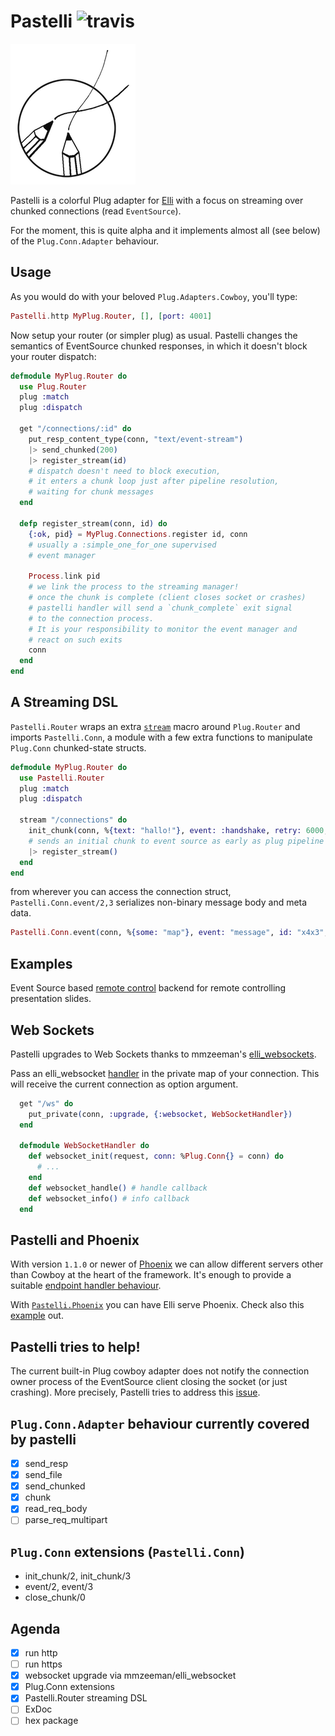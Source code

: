 # Pastelli ![travis](https://travis-ci.org/zampino/pastelli.svg)

![alt](logo.png)

Pastelli is a colorful Plug adapter for [Elli](//github.com/knutin/elli)
with a focus on streaming over chunked
connections (read `EventSource`).

For the moment, this is quite alpha and
it implements almost all (see below) of the `Plug.Conn.Adapter` behaviour.

## Usage
As you would do with your beloved `Plug.Adapters.Cowboy`,
you'll type:

```elixir
Pastelli.http MyPlug.Router, [], [port: 4001]
```
Now setup your router (or simpler plug) as usual.
Pastelli changes the semantics of EventSource chunked responses,
in which it doesn't block your router dispatch:

```elixir
defmodule MyPlug.Router do
  use Plug.Router
  plug :match
  plug :dispatch

  get "/connections/:id" do
    put_resp_content_type(conn, "text/event-stream")
    |> send_chunked(200)
    |> register_stream(id)
    # dispatch doesn't need to block execution,
    # it enters a chunk loop just after pipeline resolution,
    # waiting for chunk messages
  end

  defp register_stream(conn, id) do
    {:ok, pid} = MyPlug.Connections.register id, conn
    # usually a :simple_one_for_one supervised
    # event manager

    Process.link pid
    # we link the process to the streaming manager!
    # once the chunk is complete (client closes socket or crashes)
    # pastelli handler will send a `chunk_complete` exit signal
    # to the connection process.
    # It is your responsibility to monitor the event manager and
    # react on such exits
    conn
  end
end
```

## A Streaming DSL
`Pastelli.Router` wraps an extra [`stream`](//github.com/zampino/pastelli/blob/master/lib/pastelli/router.ex) macro around `Plug.Router` and
imports `Pastelli.Conn`, a module with a few extra functions to manipulate
`Plug.Conn` chunked-state structs.

```elixir
defmodule MyPlug.Router do
  use Pastelli.Router
  plug :match
  plug :dispatch

  stream "/connections" do
    init_chunk(conn, %{text: "hallo!"}, event: :handshake, retry: 6000, id: 1234)
    # sends an initial chunk to event source as early as plug pipeline ends
    |> register_stream()
  end
end
```

from wherever you can access the connection struct,
`Pastelli.Conn.event/2,3` serializes non-binary message body and
meta data.

```elixir
Pastelli.Conn.event(conn, %{some: "map"}, event: "message", id: "x4x3", retry: 6000)
```

## Examples
Event Source based [remote control](https://github.com/zampino/plug_rc) backend
for remote controlling presentation slides.

## Web Sockets
Pastelli upgrades to Web Sockets thanks to mmzeeman's [elli_websockets](https://github.com/mmzeeman/elli_websocket).

Pass an elli_websocket
[handler](https://github.com/mmzeeman/elli_websocket#callback-module) in the private
map of your connection. This will receive the current connection as option argument.

```elixir
  get "/ws" do
    put_private(conn, :upgrade, {:websocket, WebSocketHandler})
  end

  defmodule WebSocketHandler do
    def websocket_init(request, conn: %Plug.Conn{} = conn) do
      # ...
    end
    def websocket_handle() # handle callback
    def websocket_info() # info callback
  end
```

## Pastelli and Phoenix

With version `1.1.0` or newer of
[Phoenix](htts://phoenixframework.org)
we can allow different servers other than Cowboy at the heart of the framework.
It's enough to provide a suitable
[endpoint handler behaviour](https://github.com/phoenixframework/phoenix/blob/v1.1.0/lib/phoenix/endpoint/handler.ex).

With [`Pastelli.Phoenix`](https://github.com/zampino/pastelli_phoenix) you
can have Elli serve Phoenix. Check also this [example](https://github.com/zampino/phoenix-on-pastelli) out.

## Pastelli tries to help!

The current built-in Plug cowboy adapter does not notify the
connection owner process of the EventSource client
closing the socket (or just crashing).
More precisely, Pastelli tries to address this [issue](https://github.com/elixir-lang/plug/issues/228).

## `Plug.Conn.Adapter` behaviour currently covered by pastelli

- [x] send_resp
- [x] send_file
- [x] send_chunked
- [x] chunk
- [x] read_req_body
- [ ] parse_req_multipart

## `Plug.Conn` extensions (`Pastelli.Conn`)

- init_chunk/2, init_chunk/3
- event/2, event/3
- close_chunk/0

## Agenda

- [x] run http
- [ ] run https
- [x] websocket upgrade via mmzeeman/elli_websocket
- [x] Plug.Conn extensions
- [x] Pastelli.Router streaming DSL
- [ ] ExDoc
- [ ] hex package
